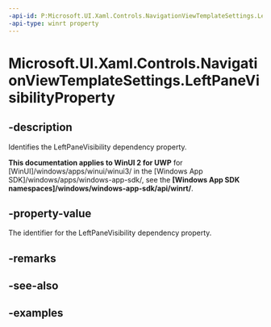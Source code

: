 ```yaml
---
-api-id: P:Microsoft.UI.Xaml.Controls.NavigationViewTemplateSettings.LeftPaneVisibilityProperty
-api-type: winrt property
---
```

<!-- Property syntax.
public DependencyProperty LeftPaneVisibilityProperty { get; }
-->

# Microsoft.UI.Xaml.Controls.NavigationViewTemplateSettings.LeftPaneVisibilityProperty


## -description

Identifies the LeftPaneVisibility dependency property.


**This documentation applies to WinUI 2 for UWP** for [WinUI]/windows/apps/winui/winui3/ in the [Windows App SDK]/windows/apps/windows-app-sdk/, see the **[Windows App SDK namespaces]/windows/windows-app-sdk/api/winrt/**.

## -property-value

The identifier for the LeftPaneVisibility dependency property.


## -remarks


## -see-also


## -examples


